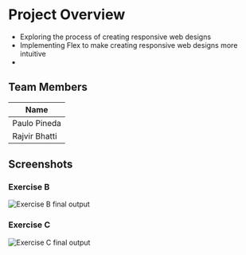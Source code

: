 # Project Overview
- Exploring the process of creating responsive web designs
- Implementing Flex to make creating responsive web designs more intuitive
- 

## Team Members
|   Name             |
|------------------- |
| Paulo Pineda       |
| Rajvir Bhatti      |
## Screenshots

### Exercise B
![Exercise B final output](./ExerciseB.gif)
### Exercise C
![Exercise C final output](./ExerciseC.gif)